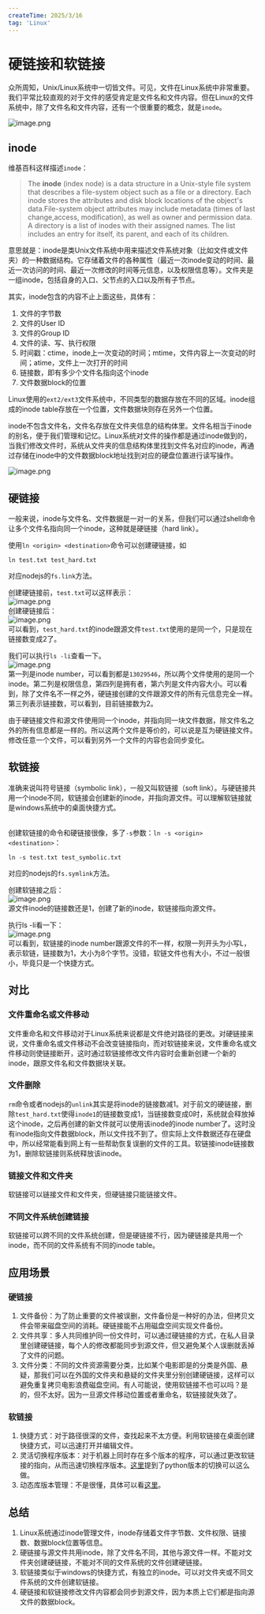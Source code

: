 ```yaml
---
createTime: 2025/3/16
tag: 'Linux'
---
```


# 硬链接和软链接

众所周知，Unix/Linux系统中一切皆文件。可见，文件在Linux系统中非常重要。我们平常比较直观的对于文件的感受肯定是文件名和文件内容。但在Linux的文件系统中，除了文件名和文件内容，还有一个很重要的概念，就是`inode`。  

![image.png](https://p3-juejin.byteimg.com/tos-cn-i-k3u1fbpfcp/d7537b783dab46cc8ee92d34064cb2ec~tplv-k3u1fbpfcp-zoom-in-crop-mark:4536:0:0:0.image)

inode
-----

维基百科这样描述`inode`：

> The **inode** (index node) is a data structure in a Unix-style file system that describes a file-system object such as a file or a directory. Each inode stores the attributes and disk block locations of the object's data.File-system object attributes may include metadata (times of last change,access, modification), as well as owner and permission data. A directory is a list of inodes with their assigned names. The list includes an entry for itself, its parent, and each of its children.

意思就是：inode是类Unix文件系统中用来描述文件系统对象（比如文件或文件夹）的一种数据结构。它存储着文件的各种属性（最近一次inode变动的时间、最近一次访问的时间、最近一次修改的时间等元信息，以及权限信息等）。文件夹是一组inode，包括自身的入口、父节点的入口以及所有子节点。  

其实，inode包含的内容不止上面这些，具体有：

1. 文件的字节数
2. 文件的User ID
3. 文件的Group ID
4. 文件的读、写、执行权限
5. 时间戳：ctime，inode上一次变动的时间；mtime，文件内容上一次变动的时间；atime，文件上一次打开的时间
6. 链接数，即有多少个文件名指向这个inode
7. 文件数据block的位置

Linux使用的`ext2/ext3`文件系统中，不同类型的数据存放在不同的区域。inode组成的inode table存放在一个位置，文件数据块则存在另外一个位置。  

inode不包含文件名，文件名存放在文件夹信息的结构体里。文件名相当于inode的别名，便于我们管理和记忆。Linux系统对文件的操作都是通过inode做到的，当我们修改文件时，系统从文件夹的信息结构体里找到文件名对应的inode，再通过存储在inode中的文件数据block地址找到对应的硬盘位置进行读写操作。  

![image.png](https://p3-juejin.byteimg.com/tos-cn-i-k3u1fbpfcp/322bec09f99a4633a77dbd1b42b56a80~tplv-k3u1fbpfcp-zoom-in-crop-mark:4536:0:0:0.image)

硬链接
---

一般来说，inode与文件名、文件数据是一对一的关系，但我们可以通过shell命令让多个文件名指向同一个inode，这种就是硬链接（hard link）。  

使用`ln <origin> <destination>`命令可以创建硬链接，如

```
ln test.txt test_hard.txt

```

对应nodejs的`fs.link`方法。  

创建硬链接前，`test.txt`可以这样表示：  
![image.png](https://p3-juejin.byteimg.com/tos-cn-i-k3u1fbpfcp/1f2d3a6ceaa84b9f818bf54fe6d97b84~tplv-k3u1fbpfcp-zoom-in-crop-mark:4536:0:0:0.image)  
创建硬链接后：  
![image.png](https://p3-juejin.byteimg.com/tos-cn-i-k3u1fbpfcp/7acca2045a414137883fa9bc402a771f~tplv-k3u1fbpfcp-zoom-in-crop-mark:4536:0:0:0.image)  
可以看到，`test_hard.txt`的inode跟源文件`test.txt`使用的是同一个，只是现在链接数变成2了。  

我们可以执行`ls -li`查看一下。  
![image.png](https://p3-juejin.byteimg.com/tos-cn-i-k3u1fbpfcp/e3e00ef043d849d9b4177b09f1fbfebe~tplv-k3u1fbpfcp-zoom-in-crop-mark:4536:0:0:0.image)  
第一列是inode number，可以看到都是`13029546`，所以两个文件使用的是同一个inode。第二列是权限信息，第四列是拥有者，第六列是文件内容大小。可以看到，除了文件名不一样之外，硬链接创建的文件跟源文件的所有元信息完全一样。第三列表示链接数，可以看到，目前链接数为2。  

由于硬链接文件和源文件使用同一个inode，并指向同一块文件数据，除文件名之外的所有信息都是一样的。所以这两个文件是等价的，可以说是互为硬链接文件。修改任意一个文件，可以看到另外一个文件的内容也会同步变化。

软链接
---

准确来说叫符号链接（symbolic link），一般又叫软链接（soft link）。与硬链接共用一个inode不同，软链接会创建新的inode，并指向源文件。可以理解软链接就是windows系统中的桌面快捷方式。  
​

创建软链接的命令和硬链接很像，多了`-s`参数：`ln -s <origin> <destination>`：

```
ln -s test.txt test_symbolic.txt

```

对应的nodejs的`fs.symlink`方法。  

创建软链接之后：  
![image.png](https://p3-juejin.byteimg.com/tos-cn-i-k3u1fbpfcp/4f1f164ace6e4b04a791d7a934bc1fe7~tplv-k3u1fbpfcp-zoom-in-crop-mark:4536:0:0:0.image)  
源文件inode的链接数还是1，创建了新的inode，软链接指向源文件。  

执行ls -li看一下：  
![image.png](https://p3-juejin.byteimg.com/tos-cn-i-k3u1fbpfcp/9aaa5b03f6f94f83ae00576db365fbcc~tplv-k3u1fbpfcp-zoom-in-crop-mark:4536:0:0:0.image)  
可以看到，软链接的inode number跟源文件的不一样，权限一列开头为小写L，表示软链，链接数为1，大小为8个字节。没错，软链文件也有大小，不过一般很小，毕竟只是一个快捷方式。

对比
--

### 文件重命名或文件移动

文件重命名和文件移动对于Linux系统来说都是文件绝对路径的更改。对硬链接来说，文件重命名或文件移动不会改变链接指向，而对软链接来说，文件重命名或文件移动则使链接断开，这时通过软链接修改文件内容时会重新创建一个新的inode，跟原文件名和文件数据块关联。

### 文件删除

`rm`命令或者nodejs的`unlink`其实是将inode的链接数减1。对于前文的硬链接，删除`test_hard.txt`使得`inode1`的链接数变成1，当链接数变成0时，系统就会释放掉这个inode，之后再创建的新文件就可以使用该inode的inode number了。这时没有inode指向文件数据block，所以文件找不到了。但实际上文件数据还存在硬盘中，所以经常能看到网上有一些帮助恢复误删的文件的工具。软链接inode链接数为1，删除软链接则系统释放该inode。

### 链接文件和文件夹

软链接可以链接文件和文件夹，但硬链接只能链接文件。

### 不同文件系统创建链接

软链接可以跨不同的文件系统创建，但是硬链接不行，因为硬链接是共用一个inode，而不同的文件系统有不同的inode table。

应用场景
----

### 硬链接

1. 文件备份：为了防止重要的文件被误删，文件备份是一种好的办法，但拷贝文件会带来磁盘空间的消耗。硬链接能不占用磁盘空间实现文件备份。
2. 文件共享：多人共同维护同一份文件时，可以通过硬链接的方式，在私人目录里创建硬链接，每个人的修改都能同步到源文件，但又避免某个人误删就丢掉了文件的问题。
3. 文件分类：不同的文件资源需要分类，比如某个电影即是的分类是外国、悬疑，那我们可以在外国的文件夹和悬疑的文件夹里分别创建硬链接，这样可以避免重复拷贝电影浪费磁盘空间。有人可能说，使用软链接不也可以吗？是的，但不太好。因为一旦源文件移动位置或者重命名，软链接就失效了。

### 软链接

1. 快捷方式：对于路径很深的文件，查找起来不太方便。利用软链接在桌面创建快捷方式，可以迅速打开并编辑文件。
2. 灵活切换程序版本：对于机器上同时存在多个版本的程序，可以通过更改软链接的指向，从而迅速切换程序版本。[这里](https://link.juejin.cn/?target=https%3A%2F%2Fwww.eet-china.com%2Fmp%2Fa76055.html "https://www.eet-china.com/mp/a76055.html")提到了python版本的切换可以这么做。
3. 动态库版本管理：不是很懂，具体可以看[这里](https://link.juejin.cn/?target=https%3A%2F%2Fwww.eet-china.com%2Fmp%2Fa76055.html "https://www.eet-china.com/mp/a76055.html")。

总结
--

1. Linux系统通过inode管理文件，inode存储着文件字节数、文件权限、链接数、数据block位置等信息。
2. 硬链接与源文件共用inode，除了文件名不同，其他与源文件一样。不能对文件夹创建硬链接，不能对不同的文件系统的文件创建硬链接。
3. 软链接类似于windows的快捷方式，有独立的inode。可以对文件夹或不同文件系统的文件创建软链接。
4. 硬链接和软链接修改文件内容都会同步到源文件，因为本质上它们都是指向源文件的数据block。
